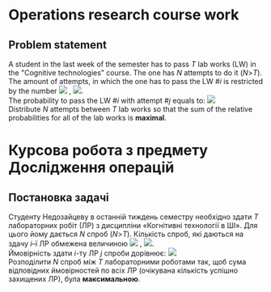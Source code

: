 # Operations research course work
## Problem statement
A student in the last week of the semester has to pass *T* lab works (LW) in the "Cognitive technologies" course. The one has *N* attempts to do it (*N*>*T*). The amount of attempts, in which the one has to pass the LW #*i* is restricted by the number ![](http://www.sciweavers.org/upload/Tex2Img_1622556208/render.png) , ![](http://www.sciweavers.org/upload/Tex2Img_1622556269/render.png).<br>
The probability to pass the LW #*i* with attempt #*j* equals to: ![](https://bit.ly/3fGfgQG)<br>
Distribute *N* attempts between *T* lab works so that the sum of the relative probabilities for all of the lab works is **maximal**.

# Курсова робота з предмету Дослідження операцій
## Постановка задачі
Студенту Недозайцеву в останній тиждень семестру необхідно здати *T* лабораторних робіт (ЛР) з дисципліни «Когнітивні технології в ШІ». Для цього йому дається *N* спроб (*N*>*T*). Кількість спроб, які даються на здачу *i*–ї ЛР обмежена величиною ![](http://www.sciweavers.org/upload/Tex2Img_1622556208/render.png) , ![](http://www.sciweavers.org/upload/Tex2Img_1622556269/render.png).<br>
Ймовірність здати *i*-ту ЛР *j* спроби дорівнює: ![](https://bit.ly/3fGfgQG)<br>
Розподілити *N* спроб між *T* лабораторними роботами так, щоб сума відповідних ймовірностей по всіх ЛР (очікувана кількість успішно захищених ЛР), була **максимальною**.
